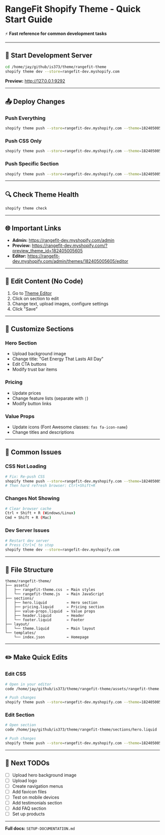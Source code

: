 # RangeFit Shopify Theme - Quick Start Guide

⚡ **Fast reference for common development tasks**

---

## 🚀 Start Development Server

```bash
cd /home/jay/github/is373/theme/rangefit-theme
shopify theme dev --store=rangefit-dev.myshopify.com
```

**Preview:** http://127.0.0.1:9292

---

## 📤 Deploy Changes

### Push Everything
```bash
shopify theme push --store=rangefit-dev.myshopify.com --theme=182405005605
```

### Push CSS Only
```bash
shopify theme push --store=rangefit-dev.myshopify.com --theme=182405005605 --only="assets/rangefit-theme.css"
```

### Push Specific Section
```bash
shopify theme push --store=rangefit-dev.myshopify.com --theme=182405005605 --only="sections/hero.liquid"
```

---

## 🔍 Check Theme Health

```bash
shopify theme check
```

---

## 🌐 Important Links

- **Admin:** https://rangefit-dev.myshopify.com/admin
- **Preview:** https://rangefit-dev.myshopify.com/?preview_theme_id=182405005605
- **Editor:** https://rangefit-dev.myshopify.com/admin/themes/182405005605/editor

---

## 📝 Edit Content (No Code)

1. Go to [Theme Editor](https://rangefit-dev.myshopify.com/admin/themes/182405005605/editor)
2. Click on section to edit
3. Change text, upload images, configure settings
4. Click "Save"

---

## 🎨 Customize Sections

### Hero Section
- Upload background image
- Change title: "Get Energy That Lasts All Day"
- Edit CTA buttons
- Modify trust bar items

### Pricing
- Update prices
- Change feature lists (separate with `|`)
- Modify button links

### Value Props
- Update icons (Font Awesome classes: `fas fa-icon-name`)
- Change titles and descriptions

---

## 🐛 Common Issues

### CSS Not Loading
```bash
# Fix: Re-push CSS
shopify theme push --store=rangefit-dev.myshopify.com --theme=182405005605 --only="assets/rangefit-theme.css"
# Then hard refresh browser: Ctrl+Shift+R
```

### Changes Not Showing
```bash
# Clear browser cache
Ctrl + Shift + R (Windows/Linux)
Cmd + Shift + R (Mac)
```

### Dev Server Issues
```bash
# Restart dev server
# Press Ctrl+C to stop
shopify theme dev --store=rangefit-dev.myshopify.com
```

---

## 📁 File Structure

```
theme/rangefit-theme/
├── assets/
│   ├── rangefit-theme.css  ← Main styles
│   └── rangefit-theme.js   ← Main JavaScript
├── sections/
│   ├── hero.liquid         ← Hero section
│   ├── pricing.liquid      ← Pricing section
│   ├── value-props.liquid  ← Value props
│   ├── header.liquid       ← Header
│   └── footer.liquid       ← Footer
├── layout/
│   └── theme.liquid        ← Main layout
└── templates/
    └── index.json          ← Homepage
```

---

## ✏️ Make Quick Edits

### Edit CSS
```bash
# Open in your editor
code /home/jay/github/is373/theme/rangefit-theme/assets/rangefit-theme.css

# Push changes
shopify theme push --store=rangefit-dev.myshopify.com --theme=182405005605 --only="assets/rangefit-theme.css"
```

### Edit Section
```bash
# Open section
code /home/jay/github/is373/theme/rangefit-theme/sections/hero.liquid

# Push changes
shopify theme push --store=rangefit-dev.myshopify.com --theme=182405005605 --only="sections/hero.liquid"
```

---

## 🎯 Next TODOs

- [ ] Upload hero background image
- [ ] Upload logo
- [ ] Create navigation menus
- [ ] Add favicon files
- [ ] Test on mobile devices
- [ ] Add testimonials section
- [ ] Add FAQ section
- [ ] Set up products

---

**Full docs:** `SETUP-DOCUMENTATION.md`

